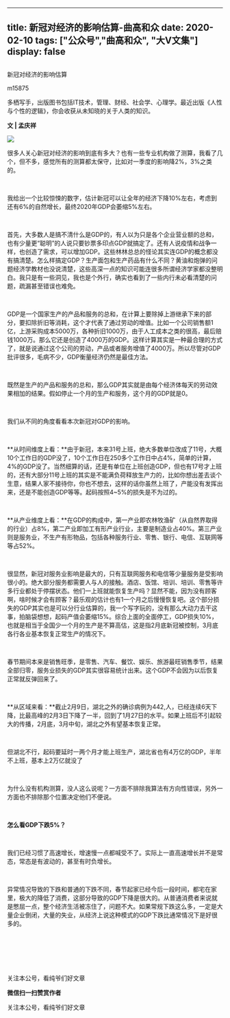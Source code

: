 
---
title:   新冠对经济的影响估算-曲高和众
date: 2020-02-10
tags: ["公众号","曲高和众", "大V文集"]
display: false
---


## 



新冠对经济的影响估算




m15875




多栖写手，出版图书包括IT技术，管理、财经、社会学、心理学。最近出版《人性与个性的逻辑》，你会收获从未知晓的关于人类的知识。


**文 | 孟庆祥&nbsp;**

<img class="rich_pages" data-ratio="0.75" data-s="300,640" src="https://mmbiz.qpic.cn/mmbiz_jpg/fxGMiaL5Zj1iattok7iaoiaTJV3CXXuYEZRGh2FfYbjibR1SOiboW7P0E7ObrNGs6PKVTfo02bNgicqdSMAZGyXfVqFqg/640?wx_fmt=jpeg" data-type="jpeg" data-w="960" style=""/>



很多人关心新冠对经济的影响到底有多大？也有一些专业机构做了测算，我看了几个，但不多，感觉所有的测算都太保守，比如对一季度的影响降2%，3%之类的。

&nbsp;

我给出一个比较惊悚的数字，估计新冠可以让全年的经济下降10%左右，考虑到还有6%的自然增长，最终2020年GDP会萎缩5%左右。

&nbsp;

首先，大多数人是搞不清什么是GDP的，有人以为只是各个企业营业额的总和，也有少量更“聪明”的人说只要钞票多印点GDP就搞定了。还有人说疫情和战争一样，也创造了需求，可以增加GDP。这些林林总总的怪论其实连GDP的概念都没有搞清楚。怎么样搞定GDP？生产面包和生产药品有什么不同？黄油和炮弹的问题经济学教材也没说清楚，这些高深一点的知识可能连很多所谓经济学家都没整明白。我只是有一些洞见，我也是个外行，确实也看到了一些内行未必看清楚的问题，疏漏甚至错误也难免。

&nbsp;

GDP是一个国家生产的产品和服务的总和，在计算上要除掉上游继承下来的部分，要扣除折旧等消耗，这个才代表了通过劳动的增值。比如一个公司销售额1亿，上游采购成本5000万，各种折旧1000万，由于人工成本之类的很高，最后赔钱1000万。那么它还是创造了4000万的GDP。这样计算其实是一种最合理的方式了，就是说通过这个公司的劳动，产品或者服务增值了4000万。所以尽管对GDP批评很多，毛病不少，GDP衡量经济仍然是最佳方法。

&nbsp;

既然是生产的产品和服务的总和，那么GDP其实就是由每个经济体每天的劳动效果相加的结果。假如停止一个月的生产和服务，这个月的GDP就是0。

&nbsp;

我们从不同的角度看看本次新冠对GDP的影响。

&nbsp;

**从时间维度上看：**由于新冠，本来31号上班，绝大多数单位改成了11号，大概10个工作日的GDP没了，10个工作日在250多个工作日中占4%，简单的计算，4%的GDP没了。当然细算的话，还是有单位在上班创造GDP，但也有17号才上班的，还有大部分11号上班的其实是不能满负荷释放生产力的，比如你想出差去谈个生意，结果人家不接待你，你也不想去，这样的话你虽然上班了，产能没有发挥出来，还是不能创造GDP等等。起码按照4~5%的损失是不为过的。

&nbsp;

**从产业维度上看：**在GDP的构成中，第一产业即农林牧渔矿（从自然界取得的行业）占8%，第二产业即加工有形产业行业，主要是制造业占40%。第三产业则是服务业，不生产有形物品，包括各种服务行业、零售、银行、电信、互联网等等占52%。

&nbsp;

很显然，新冠对服务业影响是最大的，只有互联网服务和电信等少量服务是受影响很小的。绝大部分服务都需要人与人的接触。酒店、饭馆、培训、培训、零售等许多行业都处于停摆状态。他们一上班就能恢复生产吗？显然不能，因为没有顾客啊，啥时候才会有顾客？最乐观的估计也有1一个月之后慢慢恢复吧。这个部分损失的GDP其实也是可以分行业估算的，我一个写字玩的，没有那么大动力去干这事，拍脑袋想想，起码产值会萎缩15%。综合上面的全面停工，GDP损失10%，也就是相当于全国少一个月的生产是不算高估，这是指2月底新冠被控制，3月底各行各业基本恢复正常生产的情况下。

&nbsp;

春节期间本来是销售旺季，是零售、汽车、餐饮、娱乐、旅游最旺销售季节，结果全部归零，服务业损失的GDP其实很容易统计出来。这个GDP不会因为以后恢复正常就反弹回来了。

&nbsp;

**从区域来看：**截止2月9日，湖北之外的确诊病例为442,人，已经连续6天下降，比最高峰的2月3日下降了一半，回到了1月27日的水平。如果上班后不引起较大的传播，2月底，3月中旬，湖北之外有望基本恢复正常。

&nbsp;

但湖北不行，起码要延时一两个月才能上班生产，湖北省也有4万亿的GDP，半年不上班，基本上2万亿就没了

&nbsp;

为什么没有机构测算，没人这么说呢？一方面不排除我算法有方向性错误，另外一方面也不排除那个位置决定他们不便说。

&nbsp;

**怎么看GDP****下跌5%****？**

&nbsp;

我们已经习惯了高速增长，增速慢一点都喊受不了。实际上一直高速增长并不是常态，常态是有波动的，甚至有时负增长。

&nbsp;

异常情况导致的下跌和普通的下跌不同，春节起家已经今后一段时间，都宅在家里，极大的降低了消费，这部分导致的GDP下降是很大的。从普通消费者来说就是憋屈一点，整个经济生活被冻住了，问题不大。如果常规下跌这么多，一定是大量企业倒闭，大量的失业，从经济上说这种模式的GDP下跌比通常情况下是好很多的。

&nbsp;

&nbsp;

&nbsp;



关注本公号，看纯爷们好文章


**微信扫一扫赞赏作者**






关注本公号，看纯爷们好文章








